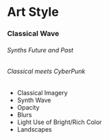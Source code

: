 # Art Style

### Classical Wave

###### Synths Future and Past

###### Classical meets CyberPunk

- Classical Imagery
- Synth Wave
- Opacity
- Blurs
- Light Use of Bright/Rich Color
- Landscapes
